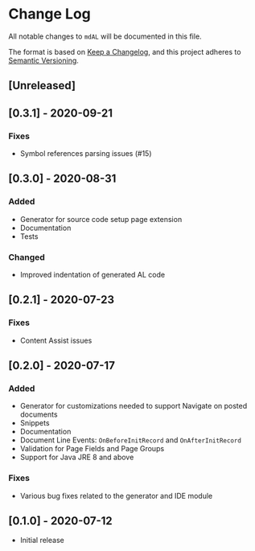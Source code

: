 # Change Log

All notable changes to `mdAL` will be documented in this file.

The format is based on [Keep a Changelog](https://keepachangelog.com/en/1.0.0/),
and this project adheres to [Semantic Versioning](https://semver.org/spec/v2.0.0.html).

## [Unreleased]

## [0.3.1] - 2020-09-21

### Fixes

* Symbol references parsing issues (#15)

## [0.3.0] - 2020-08-31

### Added

* Generator for source code setup page extension
* Documentation
* Tests

### Changed

* Improved indentation of generated AL code

## [0.2.1] - 2020-07-23

### Fixes

* Content Assist issues

## [0.2.0] - 2020-07-17

### Added

* Generator for customizations needed to support Navigate on posted documents
* Snippets
* Documentation
* Document Line Events: `OnBeforeInitRecord` and `OnAfterInitRecord`
* Validation for Page Fields and Page Groups
* Support for Java JRE 8 and above

### Fixes

* Various bug fixes related to the generator and IDE module

## [0.1.0] - 2020-07-12

* Initial release
